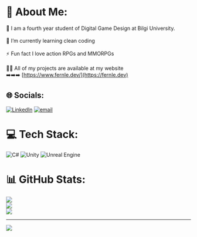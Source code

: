 # 💫 About Me:
🔭 I am a fourth year student of Digital Game Design at Bilgi University. <br><br>🌱 I’m currently learning clean coding<br><br>⚡ Fun fact I love action RPGs and MMORPGs<br><br>👨‍💻 All of my projects are available at my website<br>➡️➡️➡️ [https://www.fernle.dev/](https://fernle.dev)


## 🌐 Socials:
[![LinkedIn](https://img.shields.io/badge/LinkedIn-%230077B5.svg?logo=linkedin&logoColor=white)](https://linkedin.com/in/https://www.linkedin.com/in/ahmet-emir-%C3%B6zdemir/?trk=public-profile-join-page) [![email](https://img.shields.io/badge/Email-D14836?logo=gmail&logoColor=white)](mailto:fernle.dev@gmail.com) 

# 💻 Tech Stack:
![C#](https://img.shields.io/badge/c%23-%23239120.svg?style=for-the-badge&logo=csharp&logoColor=white) ![Unity](https://img.shields.io/badge/unity-%23000000.svg?style=for-the-badge&logo=unity&logoColor=white) ![Unreal Engine](https://img.shields.io/badge/unrealengine-%23313131.svg?style=for-the-badge&logo=unrealengine&logoColor=white)
# 📊 GitHub Stats:
![](https://github-readme-stats.vercel.app/api?username=Fernle&theme=dark&hide_border=false&include_all_commits=true&count_private=false)<br/>
![](https://nirzak-streak-stats.vercel.app/?user=Fernle&theme=dark&hide_border=false)<br/>
![](https://github-readme-stats.vercel.app/api/top-langs/?username=Fernle&theme=dark&hide_border=false&include_all_commits=true&count_private=false&layout=compact)

---
[![](https://visitcount.itsvg.in/api?id=Fernle&icon=0&color=0)](https://visitcount.itsvg.in)

<!-- Proudly created with GPRM ( https://gprm.itsvg.in ) -->
